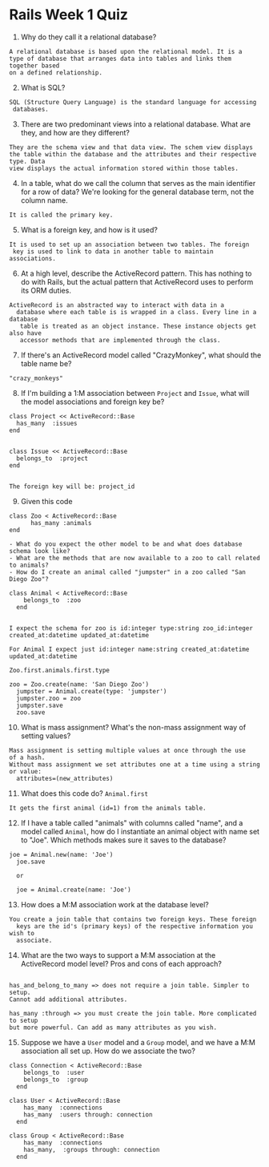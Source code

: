 # Rails Week 1 Quiz
1. Why do they call it a relational database?

<pre><code>A relational database is based upon the relational model. It is a 
type of database that arranges data into tables and links them together based
on a defined relationship.</code></pre>

2. What is SQL?

<pre><code>SQL (Structure Query Language) is the standard language for accessing
 databases.</code></pre>

3. There are two predominant views into a relational database. What are they, 
and how are they different?

<pre><code>They are the schema view and that data view. The schem view displays
the table within the database and the attributes and their respective type. Data
view displays the actual information stored within those tables.</code></pre>
4. In a table, what do we call the column that serves as the main identifier 
for a row of data? We're looking for the general database term, not the column 
name.

<pre><code>It is called the primary key.</code></pre>

5. What is a foreign key, and how is it used?

<pre><code>It is used to set up an association between two tables. The foreign
 key is used to link to data in another table to maintain associations.</code></pre>

6. At a high level, describe the ActiveRecord pattern. This has nothing to do 
with Rails, but the actual pattern that ActiveRecord uses to perform its ORM 
duties.

<pre><code>ActiveRecord is an abstracted way to interact with data in a 
  database where each table is is wrapped in a class. Every line in a database
   table is treated as an object instance. These instance objects get also have
   accessor methods that are implemented through the class. </code></pre>

7. If there's an ActiveRecord model called "CrazyMonkey", what should the table 
name be?

<pre><code>"crazy_monkeys"</code></pre>

8. If I'm building a 1:M association between `Project` and `Issue`, what will 
the model associations and foreign key be?

<pre><code>class Project << ActiveRecord::Base
  has_many  :issues
end</code></pre>

<pre><code>
class Issue << ActiveRecord::Base
  belongs_to  :project
end
</code></pre>

<pre><code>
The foreign key will be: project_id
</code></pre>

9. Given this code

  <pre><code>class Zoo < ActiveRecord::Base
      has_many :animals
end</code></pre>

    - What do you expect the other model to be and what does database schema look like?
    - What are the methods that are now available to a zoo to call related to animals?
    - How do I create an animal called "jumpster" in a zoo called "San Diego Zoo"?

<pre><code>class Animal < ActiveRecord::Base
    belongs_to  :zoo
  end</pre></code>

<pre><code>
I expect the schema for zoo is id:integer type:string zoo_id:integer 
created_at:datetime updated_at:datetime

For Animal I expect just id:integer name:string created_at:datetime 
updated_at:datetime
</code></pre>

<code><pre>Zoo.first.animals.first.type</code></pre>

<pre><code>zoo = Zoo.create(name: 'San Diego Zoo')
  jumpster = Animal.create(type: 'jumpster')
  jumpster.zoo = zoo
  jumpster.save
  zoo.save</code></pre>

10. What is mass assignment? What's the non-mass assignment way of setting 
values?

<pre><code>Mass assignment is setting multiple values at once through the use
of a hash. 
Without mass assignment we set attributes one at a time using a string or value:
  attributes=(new_attributes)</code></pre>

11. What does this code do? `Animal.first`

<pre><code>It gets the first animal (id=1) from the animals table.</code></pre>

12. If I have a table called "animals" with columns called "name", and a model 
called `Animal`, how do I instantiate an animal object with name set to "Joe". 
Which methods makes sure it saves to the database?

<pre><code>joe = Animal.new(name: 'Joe')
  joe.save

  or

  joe = Animal.create(name: 'Joe')
</code></pre>

13. How does a M:M association work at the database level?

<pre><code>You create a join table that contains two foreign keys. These foreign 
  keys are the id's (primary keys) of the respective information you wish to 
  associate.
</code></pre>

14. What are the two ways to support a M:M association at the ActiveRecord model
 level? Pros and cons of each approach?

<pre><code>
has_and_belong_to_many => does not require a join table. Simpler to setup. 
Cannot add additional attributes.

has_many :through => you must create the join table. More complicated to setup
but more powerful. Can add as many attributes as you wish.
</code></pre>

15. Suppose we have a `User` model and a `Group` model, and we have a M:M 
association all set up. How do we associate the two?

<pre><code>class Connection < ActiveRecord::Base
    belongs_to  :user
    belongs_to  :group
  end
</code></pre>

<pre><code>class User < ActiveRecord::Base
    has_many  :connections 
    has_many  :users through: connection
  end
</code></pre>

<pre><code>class Group < ActiveRecord::Base
    has_many  :connections
    has_many,  :groups through: connection
  end
</code></pre>